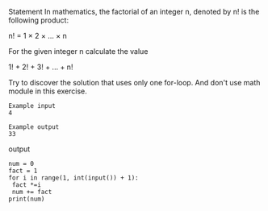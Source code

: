 
Statement
In mathematics, the factorial of an integer n, denoted by n! is the following product:

n! = 1 × 2 × … × n

For the given integer n calculate the value 

1! + 2! + 3! + ... + n!

Try to discover the solution that uses only one for-loop. And don't use math module in this exercise.
~~~
Example input
4

Example output
33
~~~
output
~~~
num = 0
fact = 1
for i in range(1, int(input()) + 1):
 fact *=i
 num += fact
print(num)

~~~
